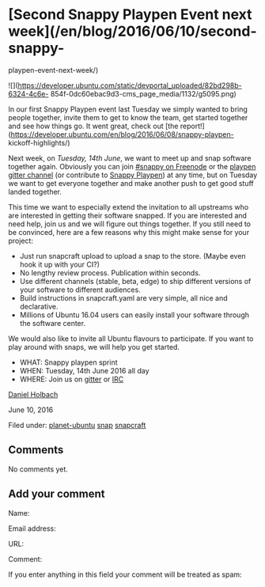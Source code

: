 





#  [Second Snappy Playpen Event next week](/en/blog/2016/06/10/second-snappy-
playpen-event-next-week/)

![](https://developer.ubuntu.com/static/devportal_uploaded/82bd298b-6324-4c6e-
854f-0dc60ebac9d3-cms_page_media/1132/g5095.png)

In our first Snappy Playpen event last Tuesday we simply wanted to bring
people together, invite them to get to know the team, get started together and
see how things go. It went great, check out [the
report!](https://developer.ubuntu.com/en/blog/2016/06/08/snappy-playpen-
kickoff-highlights/)

Next week, on _Tuesday, 14th June_, we want to meet up and snap software
together again. Obviously you can join [#snappy on
Freenode](http://webchat.freenode.net/?channels=snappy) or the [playpen gitter
channel](https://gitter.im/ubuntu/snappy-playpen) (or contribute to [Snappy
Playpen](https://github.com/ubuntu/snappy-playpen)) at any time, but on
Tuesday we want to get everyone together and make another push to get good
stuff landed together.

This time we want to especially extend the invitation to all upstreams who are
interested in getting their software snapped. If you are interested and need
help, join us and we will figure out things together. If you still need to be
convinced, here are a few reasons why this might make sense for your project:

  * Just run snapcraft upload to upload a snap to the store. (Maybe even hook it up with your CI?)
  * No lengthy review process. Publication within seconds.
  * Use different channels (stable, beta, edge) to ship different versions of your software to different audiences.
  * Build instructions in snapcraft.yaml are very simple, all nice and declarative.
  * Millions of Ubuntu 16.04 users can easily install your software through the software center.

We would also like to invite all Ubuntu flavours to participate. If you want
to play around with snaps, we will help you get started.

  * WHAT: Snappy playpen sprint
  * WHEN: Tuesday, 14th June 2016 all day
  * WHERE: Join us on [gitter](https://gitter.im/ubuntu/snappy-playpen) or [IRC](http://webchat.freenode.net/?channels=snappy)

[Daniel Holbach](/en/blog/authors/dholbach/)

June 10, 2016

Filed under: [planet-ubuntu](/en/blog/tags/planet-ubuntu/)
[snap](/en/blog/tags/snap/) [snapcraft](/en/blog/tags/snapcraft/)





## Comments

No comments yet.

## Add your comment

Name:

Email address:

URL:

Comment:

If you enter anything in this field your comment will be treated as spam:





